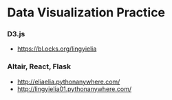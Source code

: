 # Data Visualization Practice

### D3.js
* https://bl.ocks.org/lingyielia

### Altair, React, Flask
* http://eliaelia.pythonanywhere.com/
* http://lingyielia01.pythonanywhere.com/
